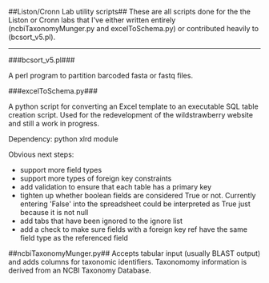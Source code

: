 ##Liston/Cronn Lab utility scripts##
These are all scripts done for the the Liston or Cronn labs that I've either written entirely (ncbiTaxonomyMunger.py and excelToSchema.py) or contributed heavily to (bcsort_v5.pl).

---------------------------------------

###bcsort_v5.pl###

A perl program to partition barcoded fasta or fastq files.  


###excelToSchema.py###

A python script for converting an Excel template to an executable SQL table creation script.  Used for the redevelopment of the wildstrawberry website and still a work in progress.  

Dependency:  python xlrd module

Obvious next steps:
* support more field types
* support more types of foreign key constraints
* add validation to ensure that each table has a primary key
* tighten up whether boolean fields are considered True or not.  Currently entering 'False' into the spreadsheet could be interpreted as True just because it is not null
* add tabs that have been ignored to the ignore list
* add a check to make sure fields with a foreign key ref have the same field type as the referenced field


##ncbiTaxonomyMunger.py##
Accepts tabular input (usually BLAST output) and adds columns for taxonomic identifiers.  Taxonomomy information is derived from an NCBI Taxonomy Database.
